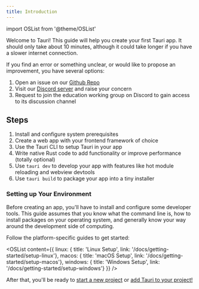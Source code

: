 ```yaml
---
title: Introduction
---
```


import OSList from '@theme/OSList'

Welcome to Tauri! This guide will help you create your first Tauri app. It should only take about 10 minutes, although it could take longer if you have a slower internet connection.

If you find an error or something unclear, or would like to propose an improvement, you have several options:

1. Open an issue on our [Github Repo](https://github.com/tauri-apps/tauri-docs)
2. Visit our [Discord server](https://discord.gg/tauri) and raise your concern
3. Request to join the education working group on Discord to gain access to its discussion channel

## Steps

1. Install and configure system prerequisites
2. Create a web app with your frontend framework of choice
3. Use the Tauri CLI to setup Tauri in your app
4. Write native Rust code to add functionality or improve performance (totally optional)
5. Use `tauri dev` to develop your app with features like hot module reloading and webview devtools
6. Use `tauri build` to package your app into a tiny installer

### Setting up Your Environment

Before creating an app, you'll have to install and configure some developer tools. This guide assumes that you know what the command line is, how to install packages on your operating system, and generally know your way around the development side of computing.

Follow the platform-specific guides to get started:

<OSList content={{
linux: { title: 'Linux Setup', link: '/docs/getting-started/setup-linux'},
macos: { title: 'macOS Setup', link: '/docs/getting-started/setup-macos'},
windows: { title: 'Windows Setup', link: '/docs/getting-started/setup-windows'}
}} />

After that, you'll be ready to [start a new project](/docs/usage/development/starting) or [add Tauri to your project!](/docs/usage/development/integration)
